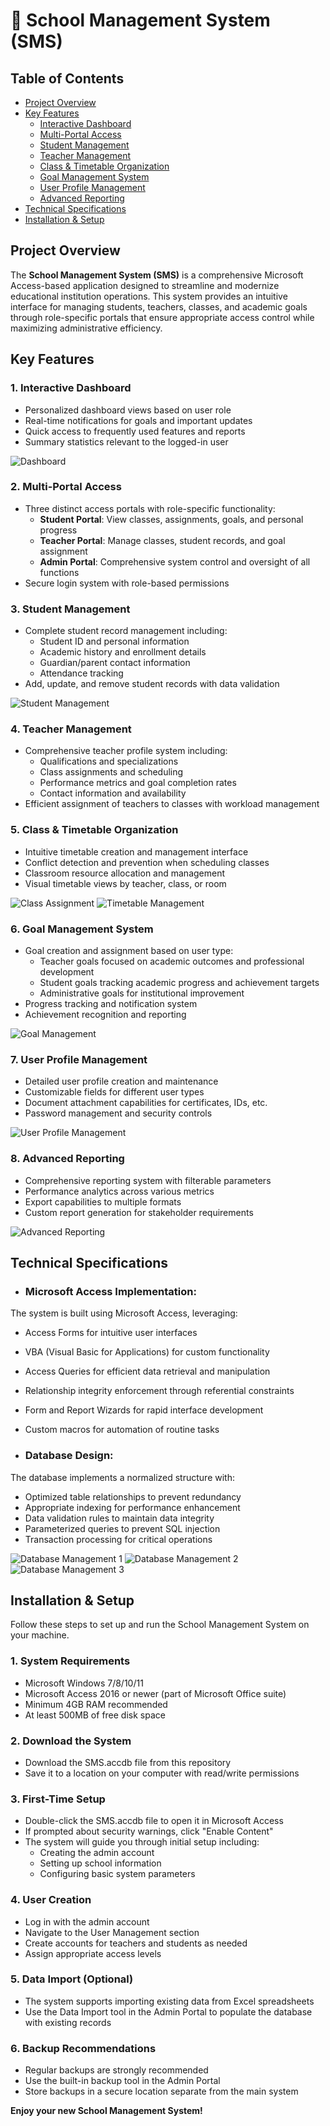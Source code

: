 # 🏫 School Management System (SMS)

## Table of Contents
- [Project Overview](#project-overview)
- [Key Features](#key-features)
  - [Interactive Dashboard](#1-interactive-dashboard)
  - [Multi-Portal Access](#2-multi-portal-access)
  - [Student Management](#3-student-management)
  - [Teacher Management](#4-teacher-management)
  - [Class & Timetable Organization](#5-class--timetable-organization)
  - [Goal Management System](#6-goal-management-system)
  - [User Profile Management](#7-user-profile-management)
  - [Advanced Reporting](#8-advanced-reporting)
- [Technical Specifications](#technical-specifications)
- [Installation & Setup](#installation--setup)

## Project Overview
The **School Management System (SMS)** is a comprehensive Microsoft Access-based application designed to streamline and modernize educational institution operations. This system provides an intuitive interface for managing students, teachers, classes, and academic goals through role-specific portals that ensure appropriate access control while maximizing administrative efficiency.

## Key Features

### 1. Interactive Dashboard
- Personalized dashboard views based on user role
- Real-time notifications for goals and important updates
- Quick access to frequently used features and reports
- Summary statistics relevant to the logged-in user

![Dashboard](/Dashboard.png)

### 2. Multi-Portal Access
- Three distinct access portals with role-specific functionality:
  - **Student Portal**: View classes, assignments, goals, and personal progress
  - **Teacher Portal**: Manage classes, student records, and goal assignment
  - **Admin Portal**: Comprehensive system control and oversight of all functions
- Secure login system with role-based permissions

### 3. Student Management
- Complete student record management including:
  - Student ID and personal information
  - Academic history and enrollment details
  - Guardian/parent contact information
  - Attendance tracking
- Add, update, and remove student records with data validation

![Student Management](/List%20View%20Manage%20Students.png)

### 4. Teacher Management
- Comprehensive teacher profile system including:
  - Qualifications and specializations
  - Class assignments and scheduling
  - Performance metrics and goal completion rates
  - Contact information and availability
- Efficient assignment of teachers to classes with workload management

### 5. Class & Timetable Organization
- Intuitive timetable creation and management interface
- Conflict detection and prevention when scheduling classes
- Classroom resource allocation and management
- Visual timetable views by teacher, class, or room

![Class Assignment](/List%20View%20-%20Assigning%20Classes.png)
![Timetable Management](/Manage%20TimeTable.png)

### 6. Goal Management System
- Goal creation and assignment based on user type:
  - Teacher goals focused on academic outcomes and professional development
  - Student goals tracking academic progress and achievement targets
  - Administrative goals for institutional improvement
- Progress tracking and notification system
- Achievement recognition and reporting

![Goal Management](/Assign%20%26%20ManageGoals.png)

### 7. User Profile Management
- Detailed user profile creation and maintenance
- Customizable fields for different user types
- Document attachment capabilities for certificates, IDs, etc.
- Password management and security controls

![User Profile Management](/Managing%20User%20Profiles.png)

### 8. Advanced Reporting
- Comprehensive reporting system with filterable parameters
- Performance analytics across various metrics
- Export capabilities to multiple formats
- Custom report generation for stakeholder requirements

![Advanced Reporting](/Extensive%20Reports.png)

## Technical Specifications
- ### **Microsoft Access Implementation:**
The system is built using Microsoft Access, leveraging:
  - Access Forms for intuitive user interfaces
  - VBA (Visual Basic for Applications) for custom functionality
  - Access Queries for efficient data retrieval and manipulation
  - Relationship integrity enforcement through referential constraints
  - Form and Report Wizards for rapid interface development
  - Custom macros for automation of routine tasks

- ### **Database Design:**
The database implements a normalized structure with:
  - Optimized table relationships to prevent redundancy
  - Appropriate indexing for performance enhancement
  - Data validation rules to maintain data integrity
  - Parameterized queries to prevent SQL injection
  - Transaction processing for critical operations

![Database Management 1](/Managing%20Data%20(1).png)
![Database Management 2](/Managing%20Data%20(2).png)
![Database Management 3](/Managing%20Data%20(3).png)

## Installation & Setup
Follow these steps to set up and run the School Management System on your machine.

### 1. System Requirements
- Microsoft Windows 7/8/10/11
- Microsoft Access 2016 or newer (part of Microsoft Office suite)
- Minimum 4GB RAM recommended
- At least 500MB of free disk space

### 2. Download the System
- Download the SMS.accdb file from this repository
- Save it to a location on your computer with read/write permissions

### 3. First-Time Setup
- Double-click the SMS.accdb file to open it in Microsoft Access
- If prompted about security warnings, click "Enable Content"
- The system will guide you through initial setup including:
  - Creating the admin account
  - Setting up school information
  - Configuring basic system parameters

### 4. User Creation
- Log in with the admin account
- Navigate to the User Management section
- Create accounts for teachers and students as needed
- Assign appropriate access levels

### 5. Data Import (Optional)
- The system supports importing existing data from Excel spreadsheets
- Use the Data Import tool in the Admin Portal to populate the database with existing records

### 6. Backup Recommendations
- Regular backups are strongly recommended
- Use the built-in backup tool in the Admin Portal
- Store backups in a secure location separate from the main system

**Enjoy your new School Management System!**
